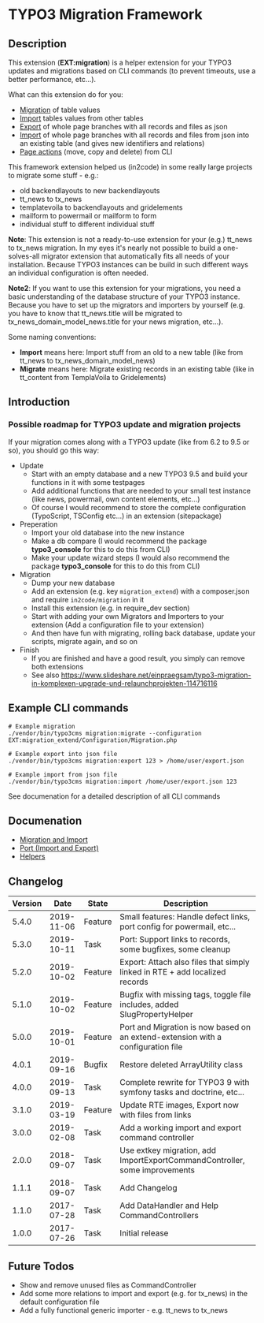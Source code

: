 # TYPO3 Migration Framework

## Description

This extension (**EXT:migration**) is a helper extension for your TYPO3 updates and migrations based
on CLI commands (to prevent timeouts, use a better performance, etc...).

What can this extension do for you:
* [Migration](Documentation/Migration.md) of table values
* [Import](Documentation/Migration.md) tables values from other tables
* [Export](Documentation/Port.md) of whole page branches with all records and files as json
* [Import](Documentation/Port.md) of whole page branches with all records and files from json into an existing table (and gives new identifiers and relations)
* [Page actions](Documentation/Helper.md) (move, copy and delete) from CLI

This framework extension helped us (in2code) in some really large projects to migrate some stuff - e.g.:
* old backendlayouts to new backendlayouts
* tt_news to tx_news
* templatevoila to backendlayouts and gridelements
* mailform to powermail or mailform to form
* individual stuff to different individual stuff

**Note**:
This extension is not a ready-to-use extension for your (e.g.) tt_news to tx_news migration. 
In my eyes it's nearly not possible to build a one-solves-all migrator extension that automatically fits all needs of 
your installation.
Because TYPO3 instances can be build in such different ways an individual configuration is often needed.

**Note2**:
If you want to use this extension for your migrations, you need a basic understanding of the database structure
of your TYPO3 instance. Because you have to set up the migrators and importers by yourself
(e.g. you have to know that tt_news.title will be migrated to tx_news_domain_model_news.title for your news
migration, etc...).


Some naming conventions:
* **Import** means here: Import stuff from an old to a new table (like from tt_news to tx_news_domain_model_news)
* **Migrate** means here: Migrate existing records in an existing table (like in tt_content from TemplaVoila to Gridelements)




## Introduction

### Possible roadmap for TYPO3 update and migration projects

If your migration comes along with a TYPO3 update (like from 6.2 to 9.5 or so), you should go this way:

* Update
  * Start with an empty database and a new TYPO3 9.5 and build your functions in it with some testpages
  * Add additional functions that are needed to your small test instance (like news, powermail, own content elements, etc...)
  * Of course I would recommend to store the complete configuration (TypoScript, TSConfig etc...) in an extension (sitepackage)
* Preperation
  * Import your old database into the new instance
  * Make a db compare (I would recommend the package **typo3_console** for this to do this from CLI)
  * Make your update wizard steps (I would also recommend the package **typo3_console** for this to do this from CLI)
* Migration
  * Dump your new database
  * Add an extension (e.g. key `migration_extend`) with a composer.json and require `in2code/migration` in it
  * Install this extension (e.g. in require_dev section)
  * Start with adding your own Migrators and Importers to your extension (Add a configuration file to your extension)
  * And then have fun with migrating, rolling back database, update your scripts, migrate again, and so on
* Finish
  * If you are finished and have a good result, you simply can remove both extensions
  * See also https://www.slideshare.net/einpraegsam/typo3-migration-in-komplexen-upgrade-und-relaunchprojekten-114716116
  
  
  
  
## Example CLI commands

```
# Example migration
./vendor/bin/typo3cms migration:migrate --configuration EXT:migration_extend/Configuration/Migration.php

# Example export into json file
./vendor/bin/typo3cms migration:export 123 > /home/user/export.json

# Example import from json file
./vendor/bin/typo3cms migration:import /home/user/export.json 123
```

See documenation for a detailed description of all CLI commands



## Documenation

* [Migration and Import](Documentation/Migration.md)
* [Port (Import and Export)](Documentation/Port.md) 
* [Helpers](Documentation/Helper.md) 




## Changelog

| Version    | Date       | State      | Description                                                                      |
| ---------- | ---------- | ---------- | -------------------------------------------------------------------------------- |
| 5.4.0      | 2019-11-06 | Feature    | Small features: Handle defect links, port config for powermail, etc...           |
| 5.3.0      | 2019-10-11 | Task       | Port: Support links to records, some bugfixes, some cleanup                      |
| 5.2.0      | 2019-10-02 | Feature    | Export: Attach also files that simply linked in RTE + add localized records      |
| 5.1.0      | 2019-10-02 | Feature    | Bugfix with missing tags, toggle file includes, added SlugPropertyHelper         |
| 5.0.0      | 2019-10-01 | Feature    | Port and Migration is now based on an extend-extension with a configuration file |
| 4.0.1      | 2019-09-16 | Bugfix     | Restore deleted ArrayUtility class                                               |
| 4.0.0      | 2019-09-13 | Task       | Complete rewrite for TYPO3 9 with symfony tasks and doctrine, etc...             |
| 3.1.0      | 2019-03-19 | Feature    | Update RTE images, Export now with files from links                              |
| 3.0.0      | 2019-02-08 | Task       | Add a working import and export command controller                               |
| 2.0.0      | 2018-09-07 | Task       | Use extkey migration, add ImportExportCommandController, some improvements       |
| 1.1.1      | 2018-09-07 | Task       | Add Changelog                                                                    |
| 1.1.0      | 2017-07-28 | Task       | Add DataHandler and Help CommandControllers                                      |
| 1.0.0      | 2017-07-26 | Task       | Initial release                                                                  |




## Future Todos

* Show and remove unused files as CommandController
* Add some more relations to import and export (e.g. for tx_news) in the default configuration file
* Add a fully functional generic importer - e.g. tt_news to tx_news
